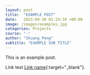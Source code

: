 ```yaml
---
layout: post
title:  "EXAMPLE POST"
date:   2023-09-30 01:24:39 +00:00
image: /images/examples.jpg
categories: Projects
course: "-"
author: "Shuang Peng"
subtitle: "EXAMPLE SUB TITLE"
---
```

This is an example post. 

Link test [Link name](https://github.com/psrobotics){:target="_blank"}.